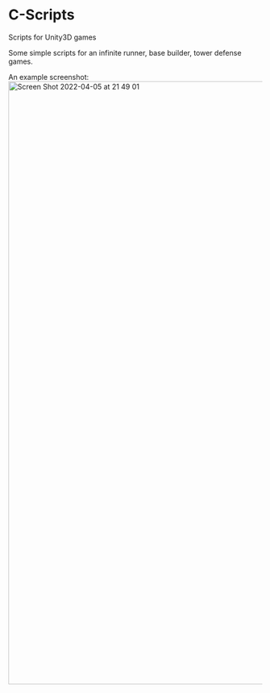 # C-Scripts
Scripts for Unity3D games

Some simple scripts for an infinite runner, base builder, tower defense games.

An example screenshot:
<img width="1196" alt="Screen Shot 2022-04-05 at 21 49 01" src="https://user-images.githubusercontent.com/89398401/161757516-f99b05bb-8d8a-497d-9ebb-0f46e75aa52d.png">

